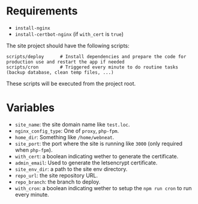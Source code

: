 # Requirements

- `install-nginx`
- `install-certbot-nginx` (if `with_cert` is `true`)

The site project should have the following scripts:
```
scripts/deploy      # Install dependencies and prepare the code for production use and restart the app if needed
scripts/cron        # Triggered every minute to do routine tasks (backup database, clean temp files, ...)
```
These scripts will be executed from the project root.

# Variables

- `site_name`: the site domain name like `test.loc`.
- `nginx_config_type`: One of `proxy`, `php-fpm`.
- `home_dir`: Something like `/home/webneat`.
- `site_port`: the port where the site is running like `3000` (only required when `php-fpm`).
- `with_cert`: a boolean indicating wether to generate the certificate.
- `admin_email`: Used to generate the letsencrypt certificate.
- `site_env_dir`: a path to the site env directory.
- `repo_url`: the site repository URL.
- `repo_branch`: the branch to deploy.
- `with_cron`: a boolean indicating wether to setup the `npm run cron` to run every minute.

